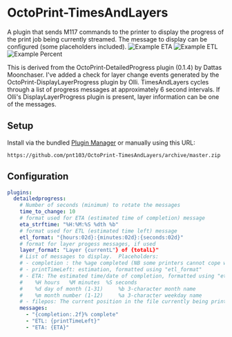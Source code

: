 # OctoPrint-TimesAndLayers

A plugin that sends M117 commands to the printer to display the progress of the print job being currently streamed. The message to display can be configured (some placeholders included).
![Example ETA](https://i.imgur.com/ocBp152.jpg)
![Example ETL](https://i.imgur.com/oJiMm2p.jpg)
![Example Percent](https://i.imgur.com/McaCNsx.jpg)

This is derived from the OctoPrint-DetailedProgress plugin (0.1.4) by Dattas Moonchaser.
I've added a check for layer change events generated by
the OctoPrint-DisplayLayerProgress plugin by Olli.
TimesAndLayers cycles through a list of progress messages at approximately 6 second intervals.
If Olli's DisplayLayerProgress plugin is present, layer information can be one of the messages.

## Setup

Install via the bundled [Plugin Manager](https://github.com/foosel/OctoPrint/wiki/Plugin:-Plugin-Manager)
or manually using this URL:

    https://github.com/pnt103/OctoPrint-TimesAndLayers/archive/master.zip

## Configuration

``` yaml
plugins:
  detailedprogress:
    # Number of seconds (minimum) to rotate the messages
    time_to_change: 10
    # format used for ETA (estimated time of completion) message
    eta_strftime: "%H:%M:%S %dth %b"
    # format used for ETL (estimated time left) message
    etl_format: "{hours:02d}:{minutes:02d}:{seconds:02d}"
    # format for layer progess messages, if used
    layer_format: "Layer {currentL"} of {totalL}"
    # List of messages to display.  Placeholders:
    # - completion : the %age completed (NB some printers cannot cope with '%' symbol)
    # - printTimeLeft: estimation, formatted using "etl_format" 
    # - ETA: The estimated time/date of completion, formatted using "eta_strftime"
    #    %H hours	%M minutes	%S seconds
    #	 %d day of month (1-31)		%b 3-character month name
    #	 %m month number (1-12)		%a 3-character weekday name
    # - filepos: The current position in the file currently being printed
    messages:
      - "{completion:.2f}% complete"
      - "ETL: {printTimeLeft}"
      - "ETA: {ETA}"
```
